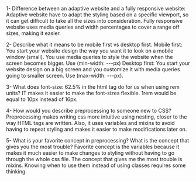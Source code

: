1- Difference between an adaptive website and a fully responsive website:
  Adaptive website have to adapt the styling based on a specific viewport, so it can get difficult to take all the sizes into consideration.
  Fully responsive website uses media queries and width percentages to cover a range off sizes, making it easier.

2- Describe what it means to be mobile first vs desktop first.
  Mobile first: You start your website design the way you want it to look on a mobile window (small). You use media queries to style the website when the screen becomes bigger. Use (min-width: ---px)
  Desktop first: You start your website design on a big screen and you customize it with media queries going to smaller screen. Use (max-width: ---px).

3- What does font-size: 62.5% in the html tag do for us when using rem units?
  IT makes it easier to make the font-sizes flexible. 1rem would be equal to 10px instead of 16px.

4- How would you describe preprocessing to someone new to CSS?
  Preprocessing makes writing css more intuitive using nesting, closer to the way HTML tags are written. Also, it uses variables and mixins to avoid having to repeat styling and makes it easier to make modifications later on.

5- What is your favorite concept in preprocessing? What is the concept that gives you the most trouble?
  Favorite concept is the variables because it makes it much easier to make changes to styling without having to go through the whole css file.
  The concept that gives me the most trouble is mixins. Knowing when to use them instead of using classes requires some thinking.
   
